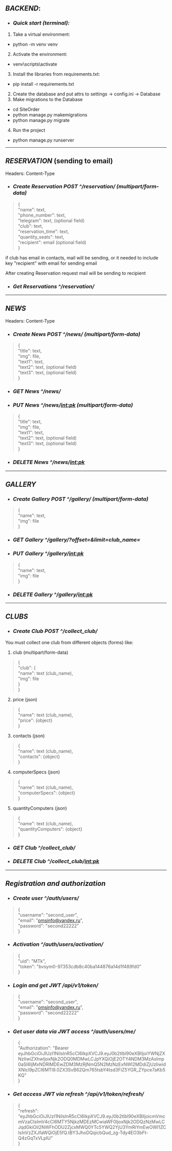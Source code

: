 ## *BACKEND*:

- ### *Quick start (terminal):*
1. Take a virtual environment: 
- python -m venv venv
2. Activate the environment:
- venv\scripts\activate
3. Install the libraries from requirements.txt:
- pip install -r requirements.txt
2. Create the database and put attrs to settings -> config.ini -> Database
3. Make migrations to the Database
- cd SiteOrder
- python manage.py makemigrations
- python manage.py migrate
4. Run the project
- python manage.py runserver

---
## ***RESERVATION*** (sending to email)
Headers: Content-Type
- ### *Create Reservation POST ^/reservation/ (multipart/form-data)*
>{\
> "name": text, \
> "phone_number": text, \
> "telegram": text, (optional field)\
> "club": text, \
> "reservation_time": text, \
> "quantity_seats": text, \
> "recipient": email (optional field) \
> }

if club has email in contacts, mail will be sending, or it needed to include key "recipient" with email for sending email

After creating Reservation request mail will be sending to recipient
- ### *Get Reservations ^/reservation/*
---

## ***NEWS***
Headers: Content-Type
- ### *Create News POST ^/news/ (multipart/form-data)*
>{\
> "title": text, \
> "img": file, \
> "text1": text, \
> "text2": text, (optional field)\
> "text3": text, (optional field)\
> }
- ### *GET News ^/news/*
- ### *PUT News ^/news/<int:pk> (multipart/form-data)*
>{\
> "title": text, \
> "img": file, \
> "text1": text, \
> "text2": text, (optional field)\
> "text3": text, (optional field)\
> }
- ### *DELETE News ^/news/<int:pk>*
---

## ***GALLERY***
- ### *Create Gallery POST ^/gallery/ (multipart/form-data)*
>{\
> "name": text, \
> "img": file \
> }
- ### *GET Gallery ^/gallery/?offset=<int>&limit=<int>club_name=<text>*
- ### *PUT Gallery ^/gallery/<int:pk>*
>{\
> "name": text, \
> "img": file \
> }
- ### *DELETE Gallery ^/gallery/<int:pk>*
---

## ***CLUBS***
- ### *Create Club POST ^/collect_club/*

You must collect one club from different objects (forms) like:

1. club (multipart/form-data)
>{ \
> "club": { \
> "name": text (club_name), \
> "img": file \
> } \
> } 
2. price (json)
> { \
> "name": text (club_name), \
> "price": {object} \
> }
3. contacts (json)
> { \
> "name": text (club_name), \
> "contacts": {object} \
> }
4. computerSpecs (json)
> { \
> "name": text (club_name), \
> "computerSpecs": {object} \
> }
5. quantityComputers (json)
> { \
> "name": text (club_name), \
> "quantityComputers": {object} \
> }

- ### *GET Club ^/collect_club/*

- ### *DELETE Club ^/collect_club/<int:pk>*
---

## ***Registration and authorization***
- ### *Create user ^/auth/users/*
>{\
    "username": "second_user",\
    "email": "omsinfo@yandex.ru",\
    "password": "second22222"\
}
- ### *Activation ^/auth/users/activation/*
>{\
    "uid": "MTk",\
    "token": "bvsym0-97353cdb8c40ba144876a14d1f489fd0"\
}
- ### *Login and get JWT /api/v1/token/*
>{\
    "username": "second_user",\
    "email": "omsinfo@yandex.ru",\
    "password": "second22222"\
}
- ### *Get user data via JWT access ^/auth/users/me/*
>{\
> "Authorization": "Bearer eyJhbGciOiJIUzI1NiIsInR5cCI6IkpXVCJ9.eyJ0b2tlbl90eXBlIjoiYWNjZXNzIiwiZXhwIjoxNjk2ODQ0MDMwLCJpYXQiOjE2OTY4NDM3MzAsImp0aSI6IjMxNDRlMDEwZDM3MzRjNmQ5N2MzNzExNWI2MDdiZjUzIiwidXNlcl9pZCI6MTl9.0ZX3SvB62Qm765tsbY4tsd3FiZ5YGR_ZYpce7aKb5KQ"\
> }
- ### *Get access JWT via refresh ^/api/v1/token/refresh/*
>{\
    "refresh": "eyJhbGciOiJIUzI1NiIsInR5cCI6IkpXVCJ9.eyJ0b2tlbl90eXBlIjoicmVmcmVzaCIsImV4cCI6MTY5NjkzMDEzMCwiaWF0IjoxNjk2ODQzNzMwLCJqdGkiOiI2NWFhODU2ZjcxMWQ0YTc5YWQ2YjU3YmRiYmEwOWI1ZCIsInVzZXJfaWQiOjE5fQ.tBY3JhoDQqicbQud_zg-Tdy4EO3bFt-Q4zGqTxVLpIU"\
>}

